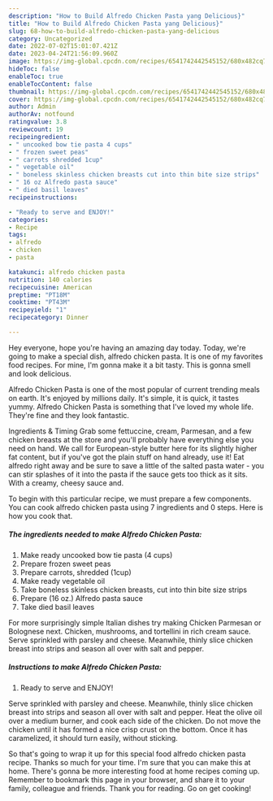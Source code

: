 ```yaml
---
description: "How to Build Alfredo Chicken Pasta yang Delicious}"
title: "How to Build Alfredo Chicken Pasta yang Delicious}"
slug: 68-how-to-build-alfredo-chicken-pasta-yang-delicious
category: Uncategorized
date: 2022-07-02T15:01:07.421Z
date: 2023-04-24T21:56:09.960Z
image: https://img-global.cpcdn.com/recipes/6541742442545152/680x482cq70/alfredo-chicken-pasta-recipe-main-photo.jpg
hideToc: false
enableToc: true
enableTocContent: false
thumbnail: https://img-global.cpcdn.com/recipes/6541742442545152/680x482cq70/alfredo-chicken-pasta-recipe-main-photo.jpg
cover: https://img-global.cpcdn.com/recipes/6541742442545152/680x482cq70/alfredo-chicken-pasta-recipe-main-photo.jpg
author: Admin
authorAv: notfound
ratingvalue: 3.8
reviewcount: 19
recipeingredient:
- " uncooked bow tie pasta 4 cups"
- " frozen sweet peas"
- " carrots shredded 1cup"
- " vegetable oil"
- " boneless skinless chicken breasts cut into thin bite size strips"
- " 16 oz Alfredo pasta sauce"
- " died basil leaves"
recipeinstructions:

- "Ready to serve and ENJOY!"
categories:
- Recipe
tags:
- alfredo
- chicken
- pasta

katakunci: alfredo chicken pasta 
nutrition: 140 calories
recipecuisine: American
preptime: "PT18M"
cooktime: "PT43M"
recipeyield: "1"
recipecategory: Dinner

---
```



Hey everyone, hope you're having an amazing day today. Today, we're going to make a special dish, alfredo chicken pasta. It is one of my favorites food recipes. For mine, I'm gonna make it a bit tasty. This is gonna smell and look delicious.

Alfredo Chicken Pasta is one of the most popular of current trending meals on earth. It's enjoyed by millions daily. It's simple, it is quick, it tastes yummy. Alfredo Chicken Pasta is something that I've loved my whole life. They're fine and they look fantastic.

Ingredients &amp; Timing Grab some fettuccine, cream, Parmesan, and a few chicken breasts at the store and you&#39;ll probably have everything else you need on hand. We call for European-style butter here for its slightly higher fat content, but if you&#39;ve got the plain stuff on hand already, use it! Eat alfredo right away and be sure to save a little of the salted pasta water - you can stir splashes of it into the pasta if the sauce gets too thick as it sits. With a creamy, cheesy sauce and.


To begin with this particular recipe, we must prepare a few components. You can cook alfredo chicken pasta using 7 ingredients and 0 steps. Here is how you cook that.

<!--inarticleads1-->

##### The ingredients needed to make Alfredo Chicken Pasta:

1. Make ready  uncooked bow tie pasta (4 cups)
1. Prepare  frozen sweet peas
1. Prepare  carrots, shredded (1cup)
1. Make ready  vegetable oil
1. Take  boneless skinless chicken breasts, cut into thin bite size strips
1. Prepare  (16 oz.) Alfredo pasta sauce
1. Take  died basil leaves


For more surprisingly simple Italian dishes try making Chicken Parmesan or Bolognese next. Chicken, mushrooms, and tortellini in rich cream sauce. Serve sprinkled with parsley and cheese. Meanwhile, thinly slice chicken breast into strips and season all over with salt and pepper. 

<!--inarticleads2-->

##### Instructions to make Alfredo Chicken Pasta:


1. Ready to serve and ENJOY!

Serve sprinkled with parsley and cheese. Meanwhile, thinly slice chicken breast into strips and season all over with salt and pepper. Heat the olive oil over a medium burner, and cook each side of the chicken. Do not move the chicken until it has formed a nice crisp crust on the bottom. Once it has caramelized, it should turn easily, without sticking. 

So that's going to wrap it up for this special food alfredo chicken pasta recipe. Thanks so much for your time. I'm sure that you can make this at home. There's gonna be more interesting food at home recipes coming up. Remember to bookmark this page in your browser, and share it to your family, colleague and friends. Thank you for reading. Go on get cooking!
